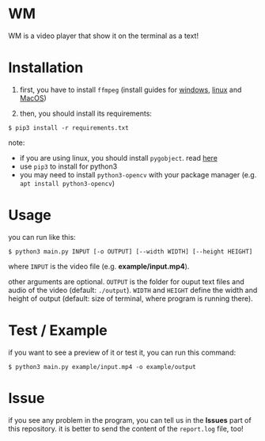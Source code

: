 # WM
WM is a video player that show it on the terminal as a text!

# Installation
1. first, you have to install `ffmpeg` (install guides for [windows](http://letmegooglethat.com/?q=how+to+install+ffmpeg+on+windows), [linux](http://letmegooglethat.com/?q=how+to+install+ffmpeg+on+linux) and [MacOS](http://letmegooglethat.com/?q=how+to+install+ffmpeg+on+MacOS))

2. then, you should install its requirements:
```
$ pip3 install -r requirements.txt
```

note: 
- if you are using linux, you should install `pygobject`. read [here](https://pygobject.readthedocs.io/en/latest/getting_started.html)
- use `pip3` to install for python3
- you may need to install `python3-opencv` with your package manager (e.g. `apt install python3-opencv`)

# Usage

you can run like this:
```
$ python3 main.py INPUT [-o OUTPUT] [--width WIDTH] [--height HEIGHT]
```
where `INPUT` is the video file (e.g. **example/input.mp4**).

other arguments are optional. `OUTPUT` is the folder for ouput text files and audio of the video (default: `./output`).
`WIDTH` and `HEIGHT` define the width and height of output (default: size of terminal, where program is running there).

# Test / Example
if you want to see a preview of it or test it, you can run this command:
```
$ python3 main.py example/input.mp4 -o example/output
```
# Issue
if you see any problem in the program, you can tell us in the **Issues** part of this repository.
it is better to send the content of the `report.log` file, too!
